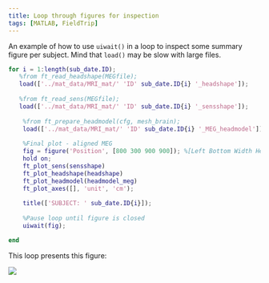 ```yaml
---
title: Loop through figures for inspection
tags: [MATLAB, FieldTrip]
---
```


An example of how to use `uiwait()` in a loop to inspect some summary figure per subject. Mind that `load()` may be slow with large files.
````Matlab
for i = 1:length(sub_date.ID);
   %from ft_read_headshape(MEGfile);
   load(['../mat_data/MRI_mat/' 'ID' sub_date.ID{i} '_headshape']);
    
   %from ft_read_sens(MEGfile);
   load(['../mat_data/MRI_mat/' 'ID' sub_date.ID{i} '_sensshape']);
    
    %from ft_prepare_headmodel(cfg, mesh_brain);
    load(['../mat_data/MRI_mat/' 'ID' sub_date.ID{i} '_MEG_headmodel']);
    
    %Final plot - aligned MEG
    fig = figure('Position', [800 300 900 900]); %[Left Bottom Width Height]
    hold on;
    ft_plot_sens(sensshape)
    ft_plot_headshape(headshape)
    ft_plot_headmodel(headmodel_meg)
    ft_plot_axes([], 'unit', 'cm');
    
    title(['SUBJECT: ' sub_date.ID{i}]);
    
    %Pause loop until figure is closed
    uiwait(fig);

end
````

This loop presents this figure:

![](../../../resources/wiki_images/exampleplot1.png)